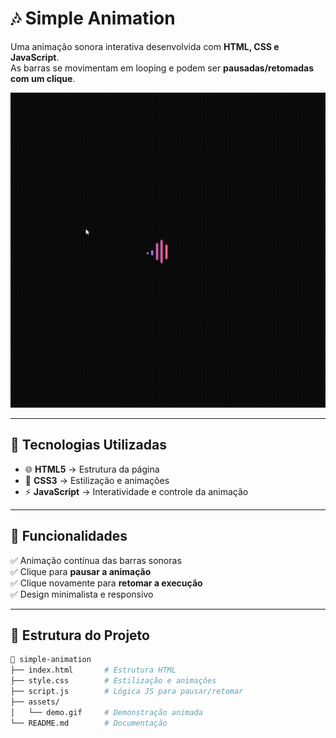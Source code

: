 # 🎶 Simple Animation  

Uma animação sonora interativa desenvolvida com **HTML, CSS e JavaScript**.  
As barras se movimentam em looping e podem ser **pausadas/retomadas com um clique**.  

![Preview da Animação](./assets/download.gif)  

---

## 🚀 Tecnologias Utilizadas  

- 🌐 **HTML5** → Estrutura da página  
- 🎨 **CSS3** → Estilização e animações  
- ⚡ **JavaScript** → Interatividade e controle da animação  

---

## 🎯 Funcionalidades  

✅ Animação contínua das barras sonoras  
✅ Clique para **pausar a animação**  
✅ Clique novamente para **retomar a execução**  
✅ Design minimalista e responsivo  

---

## 📂 Estrutura do Projeto  

```bash
📁 simple-animation
├── index.html       # Estrutura HTML
├── style.css        # Estilização e animações
├── script.js        # Lógica JS para pausar/retomar
├── assets/
│   └── demo.gif     # Demonstração animada
└── README.md        # Documentação
